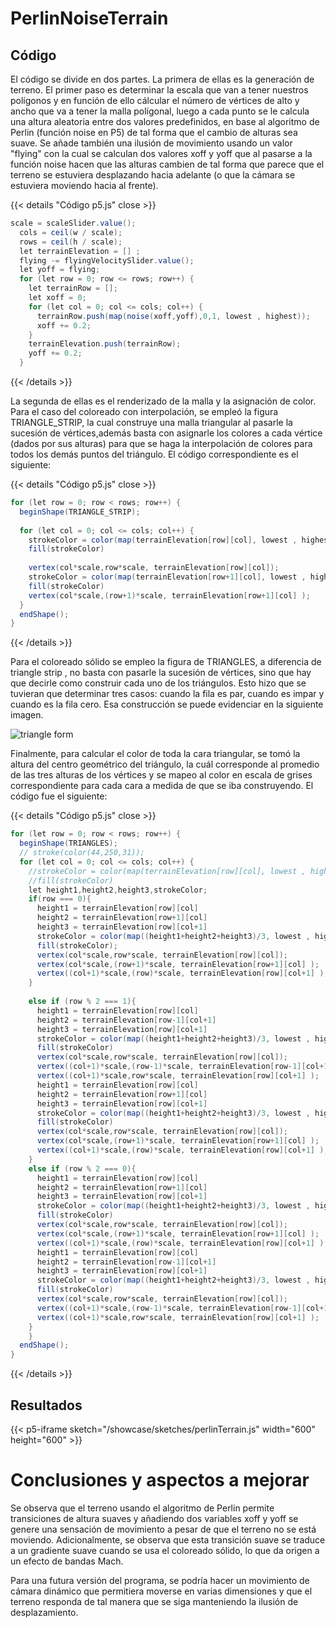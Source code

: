 # PerlinNoiseTerrain
## Código
El código se divide en dos partes. La primera de ellas es la generación de terreno. El primer paso es determinar la escala que van a tener nuestros polígonos y en función de ello cálcular el número de vértices de alto y ancho que va a tener la malla polígonal, luego a cada punto se le calcula una altura aleatoria entre dos valores predefinidos, en base al algoritmo de Perlin (función noise en P5) de tal forma que el cambio de alturas sea suave. Se añade también una ilusión de movimiento usando un valor "flying" con la cual se calculan dos valores xoff y yoff que al pasarse a la función noise hacen que las alturas cambien de tal forma que parece que el terreno se estuviera desplazando hacia adelante (o que la cámara se estuviera moviendo hacia al frente).

{{< details "Código p5.js" close >}}
```java
scale = scaleSlider.value();
  cols = ceil(w / scale);
  rows = ceil(h / scale);   
  let terrainElevation = [] ;
  flying -= flyingVelocitySlider.value();
  let yoff = flying;
  for (let row = 0; row <= rows; row++) {    
    let terrainRow = [];
    let xoff = 0;
    for (let col = 0; col <= cols; col++) {
      terrainRow.push(map(noise(xoff,yoff),0,1, lowest , highest)); 
      xoff += 0.2;
    }    
    terrainElevation.push(terrainRow);
    yoff += 0.2;
  } 
```
{{< /details >}}

La segunda de ellas es el renderizado de la malla y la asignación de color. Para el caso del coloreado con interpolación, se empleó la figura TRIANGLE_STRIP, la cual construye una malla triangular al pasarle la sucesión de vértices,además basta con asignarle los colores a cada vértice (dados por sus alturas) para que se haga la interpolación de colores para todos los demás puntos del triángulo. El código correspondiente es el siguiente:

{{< details "Código p5.js" close >}}
```java
for (let row = 0; row < rows; row++) {
  beginShape(TRIANGLE_STRIP);     
   
  for (let col = 0; col <= cols; col++) {   
    strokeColor = color(map(terrainElevation[row][col], lowest , highest , 0 , 255));
    fill(strokeColor)            
    
    vertex(col*scale,row*scale, terrainElevation[row][col]);
    strokeColor = color(map(terrainElevation[row+1][col], lowest , highest , 0 , 255));
    fill(strokeColor)         
    vertex(col*scale,(row+1)*scale, terrainElevation[row+1][col] );      
  }
  endShape();
}
```
{{< /details >}}

Para el coloreado sólido se empleo la figura de TRIANGLES, a diferencia de triangle strip , no basta con pasarle la sucesión de vértices, sino que hay que decirle como construir cada uno de los triángulos. Esto hizo que se tuvieran que determinar tres casos: cuando la fila es par, cuando es impar y cuando es la fila cero. Esa construcción se puede evidenciar en la siguiente imagen.

![triangle form](/showcase/sketches/mach_bands/triangle_forms.png)

Finalmente, para calcular el color de toda la cara triangular, se tomó la altura del centro geométrico del triángulo, la cuál corresponde al promedio de las tres alturas de los vértices y se mapeo al color en escala de grises correspondiente para cada cara a medida de que se iba construyendo. El código fue el siguiente:

{{< details "Código p5.js" close >}}
```java
for (let row = 0; row < rows; row++) {
  beginShape(TRIANGLES);      
  // stroke(color(44,250,31));    
  for (let col = 0; col <= cols; col++) {   
    //strokeColor = color(map(terrainElevation[row][col], lowest , highest , 0 , 255));
    //fill(strokeColor)    
    let height1,height2,height3,strokeColor;
    if(row === 0){
      height1 = terrainElevation[row][col]
      height2 = terrainElevation[row+1][col]
      height3 = terrainElevation[row][col+1]
      strokeColor = color(map((height1+height2+height3)/3, lowest , highest , 0 , 255));
      fill(strokeColor);
      vertex(col*scale,row*scale, terrainElevation[row][col]);            
      vertex(col*scale,(row+1)*scale, terrainElevation[row+1][col] );      
      vertex((col+1)*scale,(row)*scale, terrainElevation[row][col+1] );
    }
    
    else if (row % 2 === 1){
      height1 = terrainElevation[row][col]
      height2 = terrainElevation[row-1][col+1]
      height3 = terrainElevation[row][col+1]
      strokeColor = color(map((height1+height2+height3)/3, lowest , highest , 0 , 255));
      fill(strokeColor)
      vertex(col*scale,row*scale, terrainElevation[row][col]);            
      vertex((col+1)*scale,(row-1)*scale, terrainElevation[row-1][col+1] );      
      vertex((col+1)*scale,row*scale, terrainElevation[row][col+1] );
      height1 = terrainElevation[row][col]
      height2 = terrainElevation[row+1][col]
      height3 = terrainElevation[row][col+1]
      strokeColor = color(map((height1+height2+height3)/3, lowest , highest , 0 , 255));
      fill(strokeColor)
      vertex(col*scale,row*scale, terrainElevation[row][col]);            
      vertex(col*scale,(row+1)*scale, terrainElevation[row+1][col] );      
      vertex((col+1)*scale,(row)*scale, terrainElevation[row][col+1] );
    }      
    else if (row % 2 === 0){
      height1 = terrainElevation[row][col]
      height2 = terrainElevation[row+1][col]
      height3 = terrainElevation[row][col+1]
      strokeColor = color(map((height1+height2+height3)/3, lowest , highest , 0 , 255));
      fill(strokeColor)
      vertex(col*scale,row*scale, terrainElevation[row][col]);            
      vertex(col*scale,(row+1)*scale, terrainElevation[row+1][col] );      
      vertex((col+1)*scale,(row)*scale, terrainElevation[row][col+1] );
      height1 = terrainElevation[row][col]
      height2 = terrainElevation[row-1][col+1]
      height3 = terrainElevation[row][col+1]
      strokeColor = color(map((height1+height2+height3)/3, lowest , highest , 0 , 255));
      fill(strokeColor)
      vertex(col*scale,row*scale, terrainElevation[row][col]);            
      vertex((col+1)*scale,(row-1)*scale, terrainElevation[row-1][col+1] );      
      vertex((col+1)*scale,row*scale, terrainElevation[row][col+1] );
    }
    }
  endShape();
}
```
{{< /details >}}


## Resultados

{{< p5-iframe sketch="/showcase/sketches/perlinTerrain.js" width="600" height="600" >}} 

# Conclusiones y aspectos a mejorar

Se observa que el terreno usando el algoritmo de Perlin permite transiciones de altura suaves y añadiendo dos variables xoff y yoff se genere una sensación de movimiento a pesar de que el terreno no se está moviendo. Adicionalmente, se observa que esta transición suave se traduce a un gradiente suave cuando se usa el coloreado sólido, lo que da origen a un efecto de bandas Mach.

Para una futura versión del programa, se podría hacer un movimiento de cámara dinámico que permitiera moverse en varias dimensiones y que el terreno responda de tal manera que se siga manteniendo la ilusión de desplazamiento.